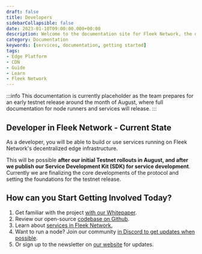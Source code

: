 ```yaml
---
draft: false
title: Developers
sidebarCollapsible: false
date: 2023-01-10T09:00:00.000+00:00
description: Welcome to the documentation site for Fleek Network, the decentralized content and application layer built on established decentralized storage protocols combined with high-speed caching and an effective delivery layer.
category: Documentation
keywords: [services, documentation, getting started]
tags:
- Edge Platform
- CDN
- Guide
- Learn
- Fleek Network
---
```


:::info
This documentation is currently placeholder as the team prepares for an early testnet release around the month of August, where full documentation for node runners and services will release.
:::

## Developer in Fleek Network - Current State

As a developer, you will be able to build or use services running on Fleek Network's decentralized edge infrastructure.

This will be possible **after our initial Testnet rollouts in August, and after we publish our Service Development Kit (SDK) for service development**. Currently we are finalizing the core developments of the protocol and setting the foundations for the testnet release.

## How can you Start Getting Involved Today?

1. Get familiar with the project [with our Whitepaper](https://whitepaper.fleek.network).
2. Review our open-source [codebase on Github](https://github.com/fleek-network/lightning/).
3. Learn about [services in Fleek Network.](./services.md)
3. Want to run a node? Join our community [in Discord to get updates when possible](https://discord.gg/fleekxyz).
4. Or sign up to the newsletter on [our website](https://fleek.network/) for updates.